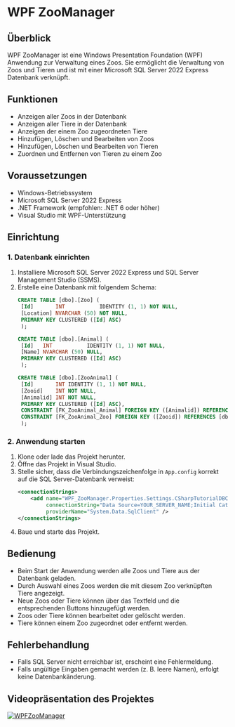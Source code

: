 # WPF ZooManager

## Überblick
WPF ZooManager ist eine Windows Presentation Foundation (WPF) Anwendung zur Verwaltung eines Zoos. Sie ermöglicht die Verwaltung von Zoos und Tieren und ist mit einer Microsoft SQL Server 2022 Express Datenbank verknüpft.

## Funktionen
- Anzeigen aller Zoos in der Datenbank
- Anzeigen aller Tiere in der Datenbank
- Anzeigen der einem Zoo zugeordneten Tiere
- Hinzufügen, Löschen und Bearbeiten von Zoos
- Hinzufügen, Löschen und Bearbeiten von Tieren
- Zuordnen und Entfernen von Tieren zu einem Zoo

## Voraussetzungen
- Windows-Betriebssystem
- Microsoft SQL Server 2022 Express
- .NET Framework (empfohlen: .NET 6 oder höher)
- Visual Studio mit WPF-Unterstützung

## Einrichtung
### 1. Datenbank einrichten
1. Installiere Microsoft SQL Server 2022 Express und SQL Server Management Studio (SSMS).
2. Erstelle eine Datenbank mit folgendem Schema:
   ```sql
   CREATE TABLE [dbo].[Zoo] (
    [Id]       INT           IDENTITY (1, 1) NOT NULL,
    [Location] NVARCHAR (50) NOT NULL,
    PRIMARY KEY CLUSTERED ([Id] ASC)
    );

   CREATE TABLE [dbo].[Animal] (
    [Id]   INT           IDENTITY (1, 1) NOT NULL,
    [Name] NVARCHAR (50) NULL,
    PRIMARY KEY CLUSTERED ([Id] ASC)
    );

   CREATE TABLE [dbo].[ZooAnimal] (
    [Id]       INT IDENTITY (1, 1) NOT NULL,
    [Zooid]    INT NOT NULL,
    [Animalid] INT NOT NULL,
    PRIMARY KEY CLUSTERED ([Id] ASC),
    CONSTRAINT [FK_ZooAnimal_Animal] FOREIGN KEY ([Animalid]) REFERENCES [dbo].[Animal] ([Id]) ON DELETE CASCADE,
    CONSTRAINT [FK_ZooAnimal_Zoo] FOREIGN KEY ([Zooid]) REFERENCES [dbo].[Zoo] ([Id]) ON DELETE CASCADE
    );
   ```

### 2. Anwendung starten
1. Klone oder lade das Projekt herunter.
2. Öffne das Projekt in Visual Studio.
3. Stelle sicher, dass die Verbindungszeichenfolge in `App.config` korrekt auf die SQL Server-Datenbank verweist:
   ```xml
   <connectionStrings>
       <add name="WPF_ZooManager.Properties.Settings.CSharpTutorialDBConnectionString"
            connectionString="Data Source=YOUR_SERVER_NAME;Initial Catalog=YOUR_DATABASE_NAME;Integrated Security=True"
            providerName="System.Data.SqlClient" />
   </connectionStrings>
   ```
4. Baue und starte das Projekt.

## Bedienung
- Beim Start der Anwendung werden alle Zoos und Tiere aus der Datenbank geladen.
- Durch Auswahl eines Zoos werden die mit diesem Zoo verknüpften Tiere angezeigt.
- Neue Zoos oder Tiere können über das Textfeld und die entsprechenden Buttons hinzugefügt werden.
- Zoos oder Tiere können bearbeitet oder gelöscht werden.
- Tiere können einem Zoo zugeordnet oder entfernt werden.

## Fehlerbehandlung
- Falls SQL Server nicht erreichbar ist, erscheint eine Fehlermeldung.
- Falls ungültige Eingaben gemacht werden (z. B. leere Namen), erfolgt keine Datenbankänderung.

## Videopräsentation des Projektes 

[![WPFZooManager]([https://img.youtube.com/vi/VIDEO_ID/0.jpg)](https://www.youtube.com/watch?v=VIDEO_ID](https://youtu.be/7aecUFGySpM))



